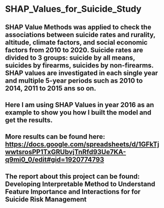 # SHAP_Values_for_Suicide_Study
## SHAP Value Methods was applied to check the associations between suicide rates and rurality, altitude, climate factors, and social economic factors from 2010 to 2020. Suicide rates are divided to 3 groups: suicide by all means, suicides by firearms, suicides by non-firearms. SHAP values are investigated in each single year and multiple 5-year periods such as 2010 to 2014, 2011 to 2015 ans so on.
## Here I am using SHAP Values in year 2016 as an example to show you how I built the model and get the results.
## More results can be found here: https://docs.google.com/spreadsheets/d/1GFkTjwwtsrosPP1TxGRUbvjTnRfd93Ue7KA-q9mi0_0/edit#gid=1920774793
## The report about this project can be found: <a hrep="https://docs.google.com/document/d/1a5n9hVakSRV7vyuA8BnJeFJOQsP3kQMCQUoidGKAG7Y/edit">Developing Interpretable Method to Understand Feature Importance and Interactions for for Suicide Risk Management</a>
